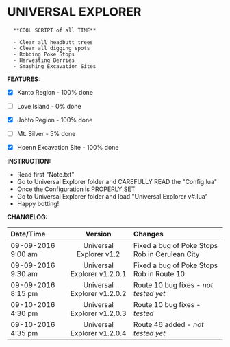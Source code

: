 
# UNIVERSAL EXPLORER



      **COOL SCRIPT of all TIME**

      - Clear all headbutt trees
      - Clear all digging spots
      - Robbing Poke Stops
      - Harvesting Berries
      - Smashing Excavation Sites

**FEATURES:**

- [x] Kanto Region - 100% done
- [ ] Love Island - 0% done
- [x] Johto Region - 100% done
- [ ] Mt. Silver - 5% done
- [x] Hoenn Excavation Site - 100% done


**INSTRUCTION:**

+ Read first "Note.txt"
+ Go to Universal Explorer folder and CAREFULLY READ the "Config.lua"
+ Once the Configuration is PROPERLY SET
+ Go to Universal Explorer folder and load "Universal Explorer v#.lua"
+ Happy botting!


**CHANGELOG:**

| Date/Time | Version | Changes |
| :---         |     :---:      | :---         |
| 09-09-2016 9:00 am | Universal Explorer v1.2 | Fixed a bug of Poke Stops Rob in Cerulean City |
| 09-09-2016 9:30 am| Universal Explorer v1.2.0.1 | Fixed a bug of Poke Stops Rob in Route 10 |
| 09-09-2016 8:15 pm| Universal Explorer v1.2.0.2 | Route 10 bug fixes - *not tested yet* |
| 09-10-2016 4:30 pm| Universal Explorer v1.2.0.3 | Route 10 bug fixes - *tested* |
| 09-10-2016 4:35 pm| Universal Explorer v1.2.0.4 | Route 46 added - *not tested yet* |

